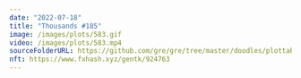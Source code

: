 ```yaml
---
date: "2022-07-18"
title: "Thousands #185"
image: /images/plots/583.gif
video: /images/plots/583.mp4
sourceFolderURL: https://github.com/gre/gre/tree/master/doodles/plottable-thousands
nft: https://www.fxhash.xyz/gentk/924763
---
```

